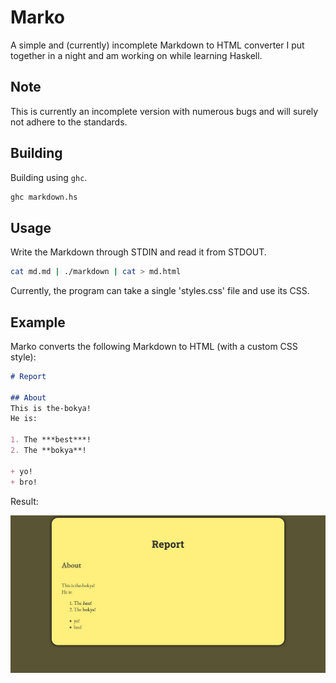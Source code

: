 # Marko

A simple and (currently) incomplete Markdown to HTML converter I put together in a night and am working on while learning Haskell.

## Note

This is currently an incomplete version with numerous bugs and will surely not adhere to the standards.

## Building

Building using `ghc`.

```bash
ghc markdown.hs
```

## Usage

Write the Markdown through STDIN and read it from STDOUT.

```bash
cat md.md | ./markdown | cat > md.html
```

Currently, the program can take a single 'styles.css' file and use its CSS.

## Example

Marko converts the following Markdown to HTML (with a custom CSS style):

```markdown
# Report

## About
This is the-bokya!
He is:

1. The ***best***!
2. The **bokya**!

+ yo!
+ bro!
```

Result:

![The converted HTML](Screenshot%202023-01-19%20at%2002-07-16%20Screenshot.png "Output")
